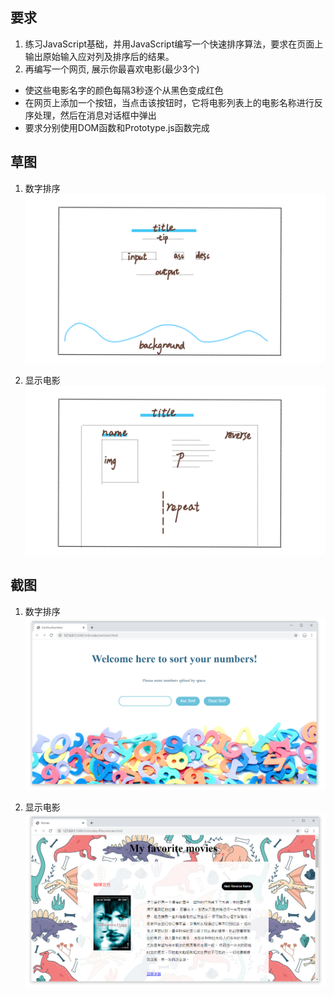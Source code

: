 ## 要求
1. 练习JavaScript基础，并用JavaScript编写一个快速排序算法，要求在页面上输出原始输入应对列及排序后的结果。
2. 再编写一个网页, 展示你最喜欢电影(最少3个)
- 使这些电影名字的颜色每隔3秒逐个从黑色变成红色
- 在网页上添加一个按钮，当点击该按钮时，它将电影列表上的电影名称进行反序处理，然后在消息对话框中弹出
- 要求分别使用DOM函数和Prototype.js函数完成

## 草图
1. 数字排序
![](./screenshots/draft-sort.png)

2. 显示电影
![](./screenshots/draft-films.png)

## 截图
1. 数字排序
![](./screenshots/img-sort.png)

2. 显示电影
![](./screenshots/img-films.png)